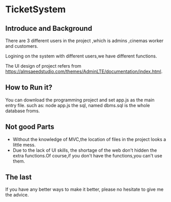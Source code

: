 # TicketSystem
## Introduce and Background

There are 3 different users in the project ,which is admins ,cinemas worker and customers.

Logining on the system with different users,we have different functions.

The UI design of project refers from https://almsaeedstudio.com/themes/AdminLTE/documentation/index.html.

## How to Run it?
You can download the programming project and set app.js as the main entry file.
such as: node app.js
the sql, named dbms.sql is the whole database froms.
## Not good Parts
+ Without the knowledge of MVC,the location of files in the project looks a little mess.
+ Due to the lack of UI skills, the shortage of the web don't hidden the extra functions.Of course,if you don't have the functions,you can't use them.

## The last
If you have any better ways to make it better, please no hesitate to give me the advice.
